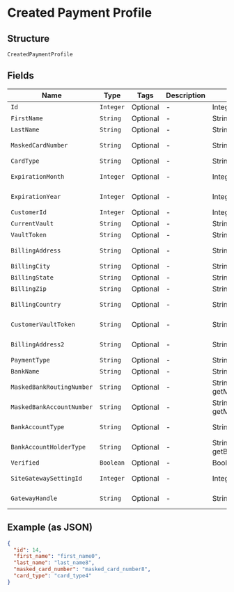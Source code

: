 
# Created Payment Profile

## Structure

`CreatedPaymentProfile`

## Fields

| Name | Type | Tags | Description | Getter | Setter |
|  --- | --- | --- | --- | --- | --- |
| `Id` | `Integer` | Optional | - | Integer getId() | setId(Integer id) |
| `FirstName` | `String` | Optional | - | String getFirstName() | setFirstName(String firstName) |
| `LastName` | `String` | Optional | - | String getLastName() | setLastName(String lastName) |
| `MaskedCardNumber` | `String` | Optional | - | String getMaskedCardNumber() | setMaskedCardNumber(String maskedCardNumber) |
| `CardType` | `String` | Optional | - | String getCardType() | setCardType(String cardType) |
| `ExpirationMonth` | `Integer` | Optional | - | Integer getExpirationMonth() | setExpirationMonth(Integer expirationMonth) |
| `ExpirationYear` | `Integer` | Optional | - | Integer getExpirationYear() | setExpirationYear(Integer expirationYear) |
| `CustomerId` | `Integer` | Optional | - | Integer getCustomerId() | setCustomerId(Integer customerId) |
| `CurrentVault` | `String` | Optional | - | String getCurrentVault() | setCurrentVault(String currentVault) |
| `VaultToken` | `String` | Optional | - | String getVaultToken() | setVaultToken(String vaultToken) |
| `BillingAddress` | `String` | Optional | - | String getBillingAddress() | setBillingAddress(String billingAddress) |
| `BillingCity` | `String` | Optional | - | String getBillingCity() | setBillingCity(String billingCity) |
| `BillingState` | `String` | Optional | - | String getBillingState() | setBillingState(String billingState) |
| `BillingZip` | `String` | Optional | - | String getBillingZip() | setBillingZip(String billingZip) |
| `BillingCountry` | `String` | Optional | - | String getBillingCountry() | setBillingCountry(String billingCountry) |
| `CustomerVaultToken` | `String` | Optional | - | String getCustomerVaultToken() | setCustomerVaultToken(String customerVaultToken) |
| `BillingAddress2` | `String` | Optional | - | String getBillingAddress2() | setBillingAddress2(String billingAddress2) |
| `PaymentType` | `String` | Optional | - | String getPaymentType() | setPaymentType(String paymentType) |
| `BankName` | `String` | Optional | - | String getBankName() | setBankName(String bankName) |
| `MaskedBankRoutingNumber` | `String` | Optional | - | String getMaskedBankRoutingNumber() | setMaskedBankRoutingNumber(String maskedBankRoutingNumber) |
| `MaskedBankAccountNumber` | `String` | Optional | - | String getMaskedBankAccountNumber() | setMaskedBankAccountNumber(String maskedBankAccountNumber) |
| `BankAccountType` | `String` | Optional | - | String getBankAccountType() | setBankAccountType(String bankAccountType) |
| `BankAccountHolderType` | `String` | Optional | - | String getBankAccountHolderType() | setBankAccountHolderType(String bankAccountHolderType) |
| `Verified` | `Boolean` | Optional | - | Boolean getVerified() | setVerified(Boolean verified) |
| `SiteGatewaySettingId` | `Integer` | Optional | - | Integer getSiteGatewaySettingId() | setSiteGatewaySettingId(Integer siteGatewaySettingId) |
| `GatewayHandle` | `String` | Optional | - | String getGatewayHandle() | setGatewayHandle(String gatewayHandle) |

## Example (as JSON)

```json
{
  "id": 14,
  "first_name": "first_name0",
  "last_name": "last_name8",
  "masked_card_number": "masked_card_number8",
  "card_type": "card_type4"
}
```

